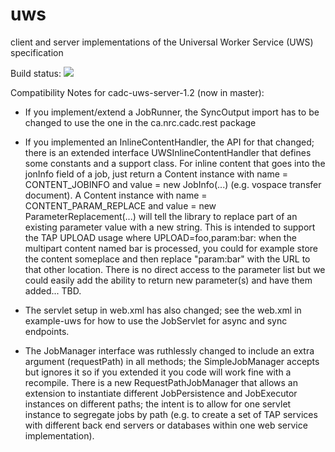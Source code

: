 # uws
client and server implementations of the Universal Worker Service (UWS) specification


Build status:
<a href="https://travis-ci.org/opencadc/uws"><img src="https://travis-ci.org/opencadc/uws.svg?branch=master" /></a>

Compatibility Notes for cadc-uws-server-1.2 (now in master):

* If you implement/extend a JobRunner, the SyncOutput import has to be changed to use the one in the ca.nrc.cadc.rest package

* If you implemented an InlineContentHandler, the API for that changed; there is an extended interface UWSInlineContentHandler that defines some constants and a support class. For inline content that goes into the jonInfo field of a job, just return a Content instance with name = CONTENT_JOBINFO and value = new JobInfo(...) (e.g. vospace transfer document). A Content instance with name = CONTENT_PARAM_REPLACE and value = new ParameterReplacement(...) will tell the library to replace part of an existing parameter value with a new string. This is intended to support the TAP UPLOAD usage where UPLOAD=foo,param:bar: when the multipart content named bar is processed, you could for example store the content someplace and then replace "param:bar" with the URL to that other location. There is no direct access to the parameter list but we could easily add the ability to return new parameter(s) and have them added... TBD.

* The servlet setup in web.xml has also changed; see the web.xml in example-uws for how to use the JobServlet for async and sync endpoints.

* The JobManager interface was ruthlessly changed to include an extra argument (requestPath) in all methods; the SimpleJobManager accepts but ignores it so if you extended it you code will work fine with a recompile. There is a new RequestPathJobManager that allows an extension to instantiate different JobPersistence and JobExecutor instances on different paths; the intent is to allow for one servlet instance to segregate jobs by path (e.g. to create a set of TAP services with different back end servers or databases within one web service implementation). 
